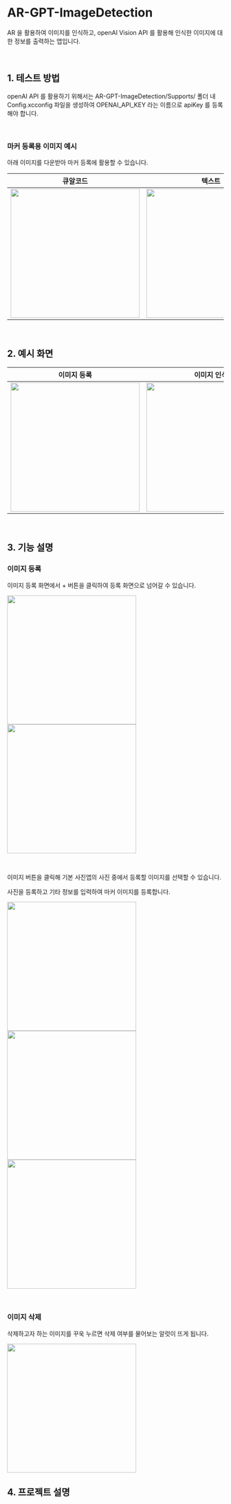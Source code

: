 # AR-GPT-ImageDetection

AR 을 활용하여 이미지를 인식하고, openAI Vision API 를 활용해 인식한 이미지에 대한 정보를 출력하는 앱입니다.

<br/>

## 1. 테스트 방법

openAI API 를 활용하기 위해서는 AR-GPT-ImageDetection/Supports/ 폴더 내 Config.xcconfig 파일을 생성하여 OPENAI_API_KEY 라는 이름으로 apiKey 를 등록해야 합니다.

<br/>


### 마커 등록용 이미지 예시

아래 이미지를 다운받아 마커 등록에 활용할 수 있습니다.

|큐알코드|텍스트|로고|
|---|---|---|
|<img src="https://github.com/eensungkim/AR-GPT-ImageDetection/assets/73898006/e1f561a7-605f-467f-a6fe-1fcce4ed4d44" width="300"/>|<img src="https://github.com/eensungkim/AR-GPT-ImageDetection/assets/73898006/716d59d4-d796-4e2f-884a-7a313af6bfd0" width="300"/>|<img src="https://github.com/eensungkim/AR-GPT-ImageDetection/assets/73898006/b9378424-66f6-4c81-8eb4-2d27e9c46037" width="300"/>|

<br/>

## 2. 예시 화면

|이미지 등록|이미지 인식|이미지 정보 출력|
|---|---|---|
|<img src="https://github.com/eensungkim/AR-GPT-ImageDetection/assets/73898006/3acffed4-732e-45fd-ae71-c267aada317e" width="300"/>|<img src="https://github.com/eensungkim/AR-GPT-ImageDetection/assets/73898006/57677370-a844-433d-be63-0fec877f0f68" width="300"/>|<img src="https://github.com/eensungkim/AR-GPT-ImageDetection/assets/73898006/9aaa051a-63aa-48b4-a60b-d13d608f1ad8" width="300"/>|

<br/>

## 3. 기능 설명

### 이미지 등록
이미지 등록 화면에서 + 버튼을 클릭하여 등록 화면으로 넘어갈 수 있습니다.

<img src="https://github.com/eensungkim/AR-GPT-ImageDetection/assets/73898006/c59a8abc-2072-4e39-8d82-6e309fbf5038" width="300"/><img src="https://github.com/eensungkim/AR-GPT-ImageDetection/assets/73898006/486f2b8e-c74d-47a9-bfc0-d024f85834cc" width="300"/>

<br/>

이미지 버튼을 클릭해 기본 사진앱의 사진 중에서 등록할 이미지를 선택할 수 있습니다.

사진을 등록하고 기타 정보를 입력하여 마커 이미지를 등록합니다.

<img src="https://github.com/eensungkim/AR-GPT-ImageDetection/assets/73898006/279e0b1d-05f5-4b11-a11e-7d28a94e4dfe" width="300"/><img src="https://github.com/eensungkim/AR-GPT-ImageDetection/assets/73898006/c235ec54-6d5d-4891-b6e5-7f88fb6f536b" width="300"/><img src="https://github.com/eensungkim/AR-GPT-ImageDetection/assets/73898006/d2248cb0-b415-4211-8391-90bcd49e352d" width="300"/>

<br/>

### 이미지 삭제

삭제하고자 하는 이미지를 꾸욱 누르면 삭제 여부를 물어보는 알럿이 뜨게 됩니다.

<img src="https://github.com/eensungkim/AR-GPT-ImageDetection/assets/73898006/0020a6ac-d582-4821-9ad9-b5aff24da095" width="300"/>

<br/>

## 4. 프로젝트 설명

